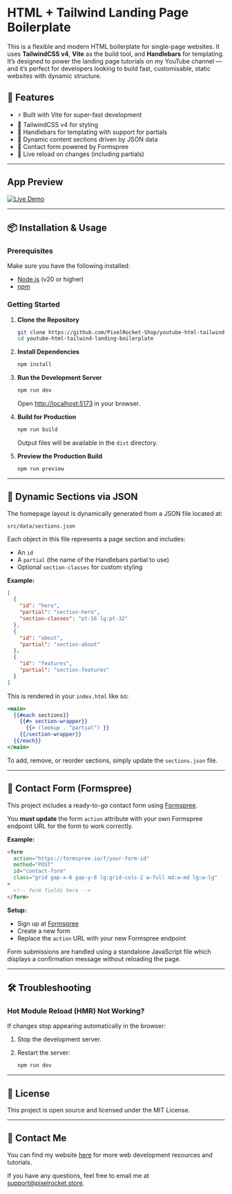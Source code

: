 # HTML + Tailwind Landing Page Boilerplate

This is a flexible and modern HTML boilerplate for single-page websites. It uses **TailwindCSS v4**, **Vite** as the build tool, and **Handlebars** for templating. It’s designed to power the landing page tutorials on my YouTube channel — and it’s perfect for developers looking to build fast, customisable, static websites with dynamic structure.

## 🚀 Features

- ⚡ Built with Vite for super-fast development
- 🎨 TailwindCSS v4 for styling
- 🯙 Handlebars for templating with support for partials
- 📂 Dynamic content sections driven by JSON data
- 📨 Contact form powered by Formspree
- 🔁 Live reload on changes (including partials)

---

## App Preview

[![Live Demo](https://img.shields.io/badge/Live_Demo-Visit-brightgreen?style=for-the-badge)](https://youtube-html-tailwind-landing-boilerplate.vercel.app)

---

## 📦 Installation & Usage

### Prerequisites

Make sure you have the following installed:

- [Node.js](https://nodejs.org/) (v20 or higher)
- [npm](https://www.npmjs.com/)

### Getting Started

1. **Clone the Repository**

   ```bash
   git clone https://github.com/PixelRocket-Shop/youtube-html-tailwind-landing-boilerplate.git
   cd youtube-html-tailwind-landing-boilerplate
   ```

2. **Install Dependencies**

   ```bash
   npm install
   ```

3. **Run the Development Server**

   ```bash
   npm run dev
   ```

   Open [http://localhost:5173](http://localhost:5173) in your browser.

4. **Build for Production**

   ```bash
   npm run build
   ```

   Output files will be available in the `dist` directory.

5. **Preview the Production Build**

   ```bash
   npm run preview
   ```

---

## 🯙️ Dynamic Sections via JSON

The homepage layout is dynamically generated from a JSON file located at:

```
src/data/sections.json
```

Each object in this file represents a page section and includes:

- An `id`
- A `partial` (the name of the Handlebars partial to use)
- Optional `section-classes` for custom styling

**Example:**

```json
[
  {
    "id": "hero",
    "partial": "section-hero",
    "section-classes": "pt-16 lg:pt-32"
  },
  {
    "id": "about",
    "partial": "section-about"
  },
  {
    "id": "features",
    "partial": "section-features"
  }
]
```

This is rendered in your `index.html` like so:

```handlebars
<main>
  {{#each sections}}
    {{#> section-wrapper}}
      {{> (lookup . "partial") }}
    {{/section-wrapper}}
  {{/each}}
</main>
```

To add, remove, or reorder sections, simply update the `sections.json` file.

---

## 📨 Contact Form (Formspree)

This project includes a ready-to-go contact form using [Formspree](https://formspree.io/).

You **must update** the form `action` attribute with your own Formspree endpoint URL for the form to work correctly.

**Example:**

```html
<form
  action="https://formspree.io/f/your-form-id"
  method="POST"
  id="contact-form"
  class="grid gap-x-6 gap-y-8 lg:grid-cols-2 w-full md:w-md lg:w-lg"
>
  <!-- form fields here -->
</form>
```

**Setup:**

- Sign up at [Formspree](https://formspree.io/)
- Create a new form
- Replace the `action` URL with your new Formspree endpoint

Form submissions are handled using a standalone JavaScript file which displays a confirmation message without reloading the page.

---

## 🛠️ Troubleshooting

### Hot Module Reload (HMR) Not Working?

If changes stop appearing automatically in the browser:

1. Stop the development server.
2. Restart the server:

   ```bash
   npm run dev
   ```

---

## 📄 License

This project is open source and licensed under the MIT License.

---

## 💬 Contact Me

You can find my website [here](https://www.pixelrocket.store) for more web development resources and tutorials.

If you have any questions, feel free to email me at [support@pixelrocket.store](mailto:support@pixelrocket.store).

```

```
